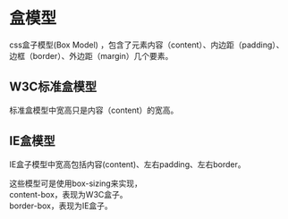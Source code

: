 # 盒模型

css盒子模型(Box Model) ，包含了元素内容（content）、内边距（padding）、边框（border）、外边距（margin）几个要素。

## W3C标准盒模型

标准盒模型中宽高只是内容（content）的宽高。

## IE盒模型

IE盒子模型中宽高包括内容(content)、左右padding、左右border。

这些模型可是使用box-sizing来实现，  
content-box，表现为W3C盒子。  
border-box，表现为IE盒子。